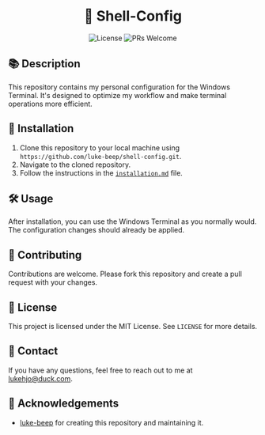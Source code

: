 <div align="center">

# 🐚 Shell-Config

![License](https://img.shields.io/badge/license-MIT-blue.svg)
![PRs Welcome](https://img.shields.io/badge/PRs-welcome-brightgreen.svg)

</div>

## 📚 Description

This repository contains my personal configuration for the Windows Terminal. It's designed to optimize my workflow and make terminal operations more efficient.

## 🚀 Installation

1. Clone this repository to your local machine using `https://github.com/luke-beep/shell-config.git`.
2. Navigate to the cloned repository.
3. Follow the instructions in the [`installation.md`](/configs/installation.md) file.

## 🛠️ Usage

After installation, you can use the Windows Terminal as you normally would. The configuration changes should already be applied.

## 🤝 Contributing

Contributions are welcome. Please fork this repository and create a pull request with your changes.

## 📝 License

This project is licensed under the MIT License. See `LICENSE` for more details.

## 📮 Contact

If you have any questions, feel free to reach out to me at [lukehjo@duck.com](mailto:lukehjo@duck.com).

## 🌟 Acknowledgements

- [luke-beep](https://github.com/luke-beep) for creating this repository and maintaining it.